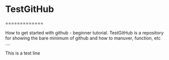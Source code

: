 # TestGitHub
=============

How to get started with github - beginner tutorial.
TestGitHub is a repository for showing the bare minimum of github and how to  manuver, function, etc ....

This is a test line
